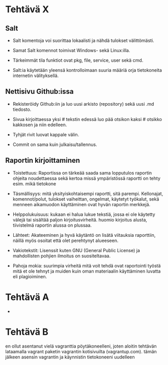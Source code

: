 # Tehtävä X

##    Salt
    
- Salt komentoja voi suorittaa lokaalisti ja nähdä tulokset välittömästi.

- Samat Salt komennot toimivat Windows- sekä Linux:illa.

- Tärkeimmät tila funktiot ovat pkg, file, service, user sekä cmd.

- Salt:ia käytetään yleensä kontrolloimaan suuria määriä orja tietokoneita internetin välityksellä.

##    Nettisivu Github:issa

- Rekisteröidy Github:iin ja luo uusi arkisto (repository) sekä uusi .md tiedosto.

- Sivua kirjoittaessa yksi # tekstin edessä luo pää otsikon kaksi # otsikko kakkosen ja niin edelleen.

- Tyhjät rivit luovat kappale välin.

- Commit on sama kuin julkaisu/tallennus.
  
##    Raportin kirjoittaminen

- Toistettuus: Raportissa on tärkeää saada sama lopputulos raportin ohjeita noudettaessa sekä kertoa missä ympäristössä raportti on tehty esim. mikä tietokone

- Täsmällisyys: mitä yksityiskohtaisempi raportti, sitä parempi. Kellonajat, komennot/polut, tulokset vaiheittan, ongelmat, käytetyt työkalut, sekä menneen aikamuodon käyttäminen ovat hyvän raportin merkkejä. 

- Helppolukuisuus: kukaan ei halua lukue tekstiä, jossa ei ole käytetty välejä tai sisältää paljon kirjoitusvirheitä. huomio kirjoitus alusta, tiivistelmä raportin alussa on plussaa.

- Lähteet: Akateeminen ja hyvä käytäntö on lisätä viitauksia raporttiin, näillä myös osoitat että olet perehtynyt alueeseen.

- Vakiotekstit: Lisenssit kuten GNU (General Public License) ja mahdollisten pohjien ilmoitus on suositeltavaa.

- Pahoja mokia: suurimpia virheitä mitä voit tehdä ovat raportointi työstä mitä et ole tehnyt ja muiden kuin oman materiaalin käyttäminen luvatta eli plagioiminen.

#    Tehtävä A

- 

#    Tehtävä B
en ollut asentanut vielä vagranttia pöytäkoneelleni, joten aloitin tehtävän lataamalla vagrant paketin vagrantin kotisivuilta (vagrantup.com). tämän jälkeen asensin vagrantin ja käynnistin tietokoneeni uudelleen
